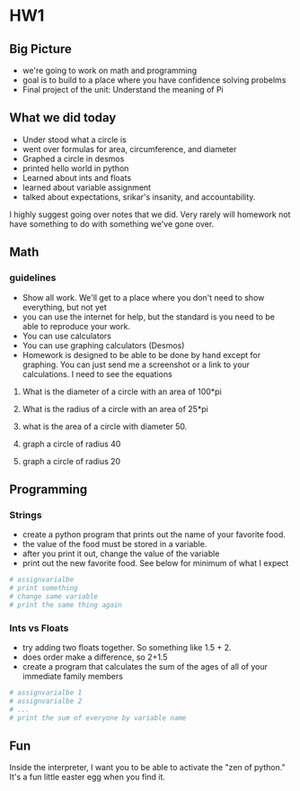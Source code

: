 # HW1

## Big Picture
- we're going to work on math and programming
- goal is to build to a place where you have confidence solving probelms
- Final project of the unit: Understand the meaning of Pi

## What we did today
- Under stood what a circle is
- went over formulas for area, circumference, and diameter
- Graphed a circle in desmos
- printed hello world in python
- Learned about ints and floats
- learned about variable assignment
- talked about expectations, srikar's insanity, and accountability.

I highly suggest going over notes that we did. Very rarely will homework not have something to do with something we've gone over.

## Math

### guidelines
- Show all work. We'll get to a place where you don't need to show everything, but not yet
- you can use the internet for help, but the standard is you need to be able to reproduce your work.
- You can use calculators
- You can use graphing calculators (Desmos)
- Homework is designed to be able to be done by hand except for graphing. You can just send me a screenshot or a link to your calculations. I need to see the equations

1. What is the diameter of a circle with an area of 100*pi
2. What is the radius of a circle with an area of 25*pi
3.  what is the area of a circle with diameter 50.

4. graph a circle of radius 40
5.  graph a circle of radius 20


## Programming
### Strings
- create a python program that prints out the name of your favorite food.
- the value of the food must be stored in a variable. 
- after you print it out, change the value of the variable
- print out the new favorite food. See below for minimum of what I expect

```python
# assignvarialbe
# print something
# change same variable
# print the same thing again
```


### Ints vs Floats
- try adding two floats together. So something like 1.5 + 2.
- does order make a difference, so 2+1.5
- create a program that calculates the sum of the ages of all of your immediate family members

```python
# assignvarialbe 1
# assignvarialbe 2
# ...
# print the sum of everyone by variable name
```

## Fun

Inside the interpreter, I want you to be able to activate the "zen of python." It's a fun little easter egg when you find it.

